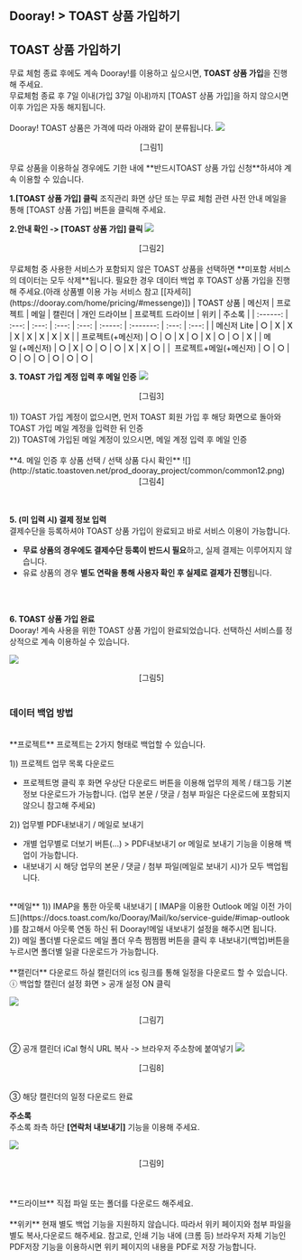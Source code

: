 
## Dooray! > TOAST 상품 가입하기

## TOAST 상품 가입하기
무료 체험 종료 후에도 계속 Dooray!를 이용하고 싶으시면, **TOAST 상품 가입**을 진행해 주세요.  
무료체험 종료 후 7일 이내(가입 37일 이내)까지 [TOAST 상품 가입]을 하지 않으시면 이후 가입은 자동 해지됩니다.   
<br>
Dooray! TOAST 상품은 가격에 따라 아래와 같이 분류됩니다. 
![](http://static.toastoven.net/prod_dooray_project/common/common14.png)
<center>[그림1]</center>

<br>
무료 상품을 이용하실 경우에도 기한 내에 **반드시TOAST 상품 가입 신청**하셔야 계속 이용할 수 있습니다.
<br>

**1.[TOAST 상품 가입] 클릭**
조직관리 화면 상단 또는 무료 체험 관련 사전 안내 메일을 통해 [TOAST 상품 가입] 버튼을 클릭해 주세요.

**2.안내 확인 -> [TOAST 상품 가입] 클릭**
![](http://static.toastoven.net/prod_dooray_project/common/common10.png)
<center>[그림2]</center>

<br>
무료체험 중 사용한 서비스가 포함되지 않은 TOAST 상품을 선택하면 **미포함 서비스의 데이터는 모두 삭제**됩니다. 
필요한 경우 데이터 백업 후 TOAST 상품 가입을 진행해 주세요.(아래 상품별 이용 가능 서비스 참고 [[자세히](https://dooray.com/home/pricing/#messenge)])
| <span style="color:black"><span style="color:#0c0c0c"><span style="color:#0c0c0c">TOAST 상품</span></span></span> | <span style="color:#0c0c0c">메신저</span> | <span style="color:#0c0c0c">프로젝트</span> | <span style="color:#0c0c0c">메일</span> | <span style="color:#0c0c0c">캘린더</span> | <span style="color:#0c0c0c">개인 드라이브</span> | <span style="color:#0c0c0c">프로젝트 드라이브</span> | <span style="color:#0c0c0c">위키</span> | <span style="color:#0c0c0c">주소록</span> |
| :------: | :---: | :---: | :---: | :---: | :-----: | :-------: | :---: | :---: |
| <span style="color:#0c0c0c">메신저 Lite</span> | <span style="color:black">○</span><span style="color:#0c0c0c"></span> | <span style="color:black">X</span><span style="color:#0c0c0c"></span> | <span style="color:black">X</span><span style="color:#0c0c0c"></span> | <span style="color:black">X</span><span style="color:#0c0c0c"></span> | <span style="color:black">X</span><span style="color:#0c0c0c"></span> | <span style="color:black">X</span><span style="color:#0c0c0c"></span> | <span style="color:black">X</span><span style="color:#0c0c0c"></span> | <span style="color:black">X</span><span style="color:#0c0c0c"></span> |
| <span style="color:black"><span style="color:#0c0c0c"><span style="color:#0c0c0c">프로젝트</span><span lang="EN-US"><span style="color:#0c0c0c">(+</span></span><span style="color:#0c0c0c">메신저</span><span lang="EN-US"><span style="color:#0c0c0c">)</span></span></span></span> | <span style="color:black">○</span><span style="color:#0c0c0c"></span> | <span style="color:black">○</span><span style="color:#0c0c0c"></span> | <span style="color:black">X</span><span style="color:#0c0c0c"></span> | <span style="color:black">○</span><span style="color:#0c0c0c"></span> | <span style="color:black">X</span><span style="color:#0c0c0c"></span> | <span style="color:black">○</span><span style="color:#0c0c0c"></span> | <span style="color:black">○</span><span style="color:#0c0c0c"></span> | <span style="color:black">X</span><span style="color:#0c0c0c"></span> |
| <span style="color:black"><span style="color:#0c0c0c"><span style="color:#0c0c0c">메일</span><span lang="EN-US"><span style="color:#0c0c0c">&nbsp;(+</span></span><span style="color:#0c0c0c">메신저</span><span lang="EN-US"><span style="color:#0c0c0c">)</span></span></span></span> | <span style="color:black">○</span><span style="color:#0c0c0c"></span> | <span style="color:black">X</span><span style="color:#0c0c0c"></span> | <span style="color:black">○</span><span style="color:#0c0c0c"></span> | <span style="color:black">○</span><span style="color:#0c0c0c"></span> | <span style="color:black">○</span><span style="color:#0c0c0c"></span> | <span style="color:black">X</span><span style="color:#0c0c0c"></span> | <span style="color:black">X</span><span style="color:#0c0c0c"></span> | <span style="color:black">○</span><span style="color:#0c0c0c"></span> |
| <span style="color:#0c0c0c"> </span><span style="color:black"><span style="color:#0c0c0c"><span style="color:#0c0c0c">프로젝트</span><span lang="EN-US"><span style="color:#0c0c0c">+</span></span><span style="color:#0c0c0c">메일</span><span lang="EN-US"><span style="color:#0c0c0c">(+</span></span><span style="color:#0c0c0c">메신저</span><span lang="EN-US"><span style="color:#0c0c0c">)</span></span></span></span> | <span style="color:black">○</span><span style="color:#0c0c0c"></span> | <span style="color:black">○</span><span style="color:#0c0c0c"></span> | <span style="color:black">○</span><span style="color:#0c0c0c"></span> | <span style="color:black">○</span><span style="color:#0c0c0c"></span> | <span style="color:black">○</span><span style="color:#0c0c0c"></span> | <span style="color:black">○</span><span style="color:#0c0c0c"></span> | <span style="color:black">○</span><span style="color:#0c0c0c"></span> | <span style="color:black">○</span><span style="color:#0c0c0c"></span> |
<br>

**3.	TOAST 가입 계정 입력 후 메일 인증**
![](http://static.toastoven.net/prod_dooray_project/common/common11.png)
<center>[그림3]</center>


<br>
   1)) TOAST 가입 계정이 없으시면, 
   먼저 TOAST 회원 가입 후 해당 화면으로 돌아와 TOAST 가입 메일 계정을 입력한 뒤 인증 
<br>
   2)) TOAST에 가입된 메일 계정이 있으시면,
   메일 계정 입력 후 메일 인증
<br>
<br>
**4.	메일 인증 후 상품 선택 / 선택 상품 다시 확인**
![](http://static.toastoven.net/prod_dooray_project/common/common12.png)
<center>[그림4]</center>

<br>
<br>

**5.	(미 입력 시) 결제 정보 입력**
<br>
결제수단을  등록하셔야 TOAST 상품 가입이 완료되고 바로 서비스 이용이 가능합니다. 

* **무료 상품의 경우에도 결제수단 등록이 반드시 필요**하고, 실제 결제는 이루어지지 않습니다. 
* 유료 상품의 경우 **별도 연락을 통해 사용자 확인 후 실제로 결제가 진행**됩니다.
<br>
<br>

**6. TOAST 상품 가입 완료**
<br>
Dooray! 계속 사용을 위한 TOAST 상품 가입이 완료되었습니다.
선택하신 서비스를 정상적으로 계속 이용하실 수 있습니다.

![](http://static.toastoven.net/prod_dooray_project/common/common13.png)
<center>[그림5]</center>

<br>


### 데이터 백업 방법
<br>
**프로젝트**
프로젝트는 2가지 형태로 백업할 수 있습니다.

1)) 프로젝트 업무 목록 다운로드

* 프로젝트명 클릭 후 화면 우상단 다운로드 버튼을 이용해 업무의 제목 / 태그등 기본 정보 다운로드가 가능합니다.
(업무 본문 / 댓글 / 첨부 파일은 다운로드에 포함되지 않으니 참고해 주세요)

2)) 업무별 PDF내보내기 / 메일로 보내기
* 개별 업무별로 더보기 버튼(...) > PDF내보내기 or 메일로 보내기 기능을 이용해 백업이 가능합니다. 
* 내보내기 시 해당 업무의 본문 / 댓글 / 첨부 파일(메일로 보내기 시)가 모두 백업됩니다.

<br>
**메일**
1))  IMAP을 통한 아웃룩 내보내기
[ IMAP을 이용한 Outlook 메일 이전 가이드](https://docs.toast.com/ko/Dooray/Mail/ko/service-guide/#imap-outlook )를 참고해서 아웃룩 연동 하신 뒤 Dooray!메일 내보내기 설정을 해주시면 됩니다.
<br>
2)) 메일 폴더별 다운로드
메일 폴더 우측 쩜쩜쩜 버튼을 클릭 후 내보내기(백업)버튼을 누르시면 폴더별 일괄 다운로드가 가능합니다.
<br>
<br>
**캘린더**
다운로드 하실 캘린더의 ics 링크를 통해 일정을 다운로드 할 수 있습니다.
ⓘ 백업할 캘린더 설정 화면 > 공개 설정 ON 클릭

![](http://static.toastoven.net/prod_dooray_project/common/common16.png)
<center>[그림7]</center>

<br>

② 공개 캘린더 iCal 형식 URL 복사 -> 브라우저 주소창에 붙여넣기
![](http://static.toastoven.net/prod_dooray_project/common/common17.png)
<center>[그림8]</center>
<br>

③ 해당 캘린더의 일정 다운로드 완료
<br>

**주소록**
<br>
주소록 좌측 하단 **[연락처 내보내기]** 기능을 이용해 주세요.

![](http://static.toastoven.net/prod_dooray_project/common/common18.png)
<center>[그림9]</center>

<br>

<br>
<br>
**드라이브**
직접 파일 또는 폴더를 다운로드 해주세요.

<br>
<br>
**위키**
현재 별도 백업 기능을 지원하지 않습니다. 
따라서 위키 페이지와 첨부 파일을 별도 복사,다운로드 해주세요.
참고로, 인쇄 기능 내에 (크롬 등) 브라우저 자체 기능인 PDF저장 기능을 이용하시면 위키 페이지의 내용을 PDF로 저장 가능합니다.

